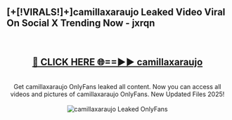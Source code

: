 <h2>[+[!VIRALS!]+]camillaxaraujo Leaked Video Viral On Social X Trending Now - jxrqn</h2>
<br>
<div align="center">
<h2><a href="https://libra.edu.pl?camillaxaraujo" rel="nofollow">🔴 CLICK HERE 🌐==►► camillaxaraujo</a></h2>
<br>
Get camillaxaraujo OnlyFans leaked all content. Now you can access all videos and pictures of camillaxaraujo OnlyFans. New Updated Files 2025!
<br>
<br>
<a href="https://libra.edu.pl?camillaxaraujo" rel="nofollow" data-target="animated-image.originalLink"><img src="https://i.ibb.co.com/WyWwxjT/player-gif2.gif" alt="camillaxaraujo Leaked OnlyFans" style="max-width: 100%; display: inline-block;" data-target="animated-image.originalImage"></a>
</div>
<br>